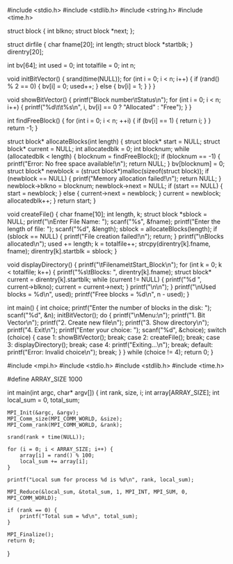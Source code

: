 
#include <stdio.h>
#include <stdlib.h>
#include <string.h>
#include <time.h>

struct block {
    int blkno;
    struct block *next;
};

struct dirfile {
    char fname[20];
    int length;
    struct block *startblk;
} direntry[20];

int bv[64];
int used = 0;
int totalfile = 0;
int n;

void initBitVector() {
    srand(time(NULL));
    for (int i = 0; i < n; i++) {
        if (rand() % 2 == 0) {
            bv[i] = 0;
            used++;
        } else {
            bv[i] = 1;
        }
    }
}

void showBitVector() {
    printf("Block number\tStatus\n");
    for (int i = 0; i < n; i++) {
        printf("%d\t\t%s\n", i, bv[i] == 0 ? "Allocated" : "Free");
    }
}

int findFreeBlock() {
    for (int i = 0; i < n; ++i) {
        if (bv[i] == 1) {
            return i;
        }
    }
    return -1;
}

struct block* allocateBlocks(int length) {
    struct block* start = NULL;
    struct block* current = NULL;
    int allocatedblk = 0;
    int blocknum;
    while (allocatedblk < length) {
        blocknum = findFreeBlock();
        if (blocknum == -1) {
            printf("Error: No free space available!\n");
            return NULL;
        }
        bv[blocknum] = 0;
        struct block* newblock = (struct block*)malloc(sizeof(struct block));
        if (newblock == NULL) {
            printf("Memory allocation failed!\n");
            return NULL;
        }
        newblock->blkno = blocknum;
        newblock->next = NULL;
        if (start == NULL) {
            start = newblock;
        } else {
            current->next = newblock;
        }
        current = newblock;
        allocatedblk++;
    }
    return start;
}

void createFile() {
    char fname[10];
    int length, k;
    struct block *sblock = NULL;
    printf("\nEnter File Name: ");
    scanf("%s", &fname);
    printf("Enter the length of file: ");
    scanf("%d", &length);
    sblock = allocateBlocks(length);
    if (sblock == NULL) {
        printf("File creation failed!\n");
        return;
    }
    printf("\nBlocks allocated\n");
    used += length;
    k = totalfile++;
    strcpy(direntry[k].fname, fname);
    direntry[k].startblk = sblock;
}

void displayDirectory() {
    printf("\tFilename\tStart_Block\n");
    for (int k = 0; k < totalfile; k++) {
        printf("%s\tBlocks: ", direntry[k].fname);
        struct block* current = direntry[k].startblk;
        while (current != NULL) {
            printf("%d ", current->blkno);
            current = current->next;
        }
        printf("\n\n");
    }
    printf("\nUsed blocks = %d\n", used);
    printf("Free blocks = %d\n", n - used);
}

int main() {
    int choice;
    printf("Enter the number of blocks in the disk: ");
    scanf("%d", &n);
    initBitVector();
    do {
        printf("\nMenu:\n");
        printf("1. Bit Vector\n");
        printf("2. Create new file\n");
        printf("3. Show directory\n");
        printf("4. Exit\n");
        printf("Enter your choice: ");
        scanf("%d", &choice);
        switch (choice) {
            case 1:
                showBitVector();
                break;
            case 2:
                createFile();
                break;
            case 3:
                displayDirectory();
                break;
            case 4:
                printf("Exiting...\n");
                break;
            default:
                printf("Error: Invalid choice\n");
                break;
        }
    } while (choice != 4);
    return 0;
}

#include <mpi.h>
#include <stdio.h>
#include <stdlib.h>
#include <time.h>

#define ARRAY_SIZE 1000

int main(int argc, char* argv[]) {
    int rank, size, i;
    int array[ARRAY_SIZE];
    int local_sum = 0, total_sum;
    
    MPI_Init(&argc, &argv);
    MPI_Comm_size(MPI_COMM_WORLD, &size);
    MPI_Comm_rank(MPI_COMM_WORLD, &rank);
    
    srand(rank + time(NULL));
    
    for (i = 0; i < ARRAY_SIZE; i++) {
        array[i] = rand() % 100;
        local_sum += array[i];
    }
    
    printf("Local sum for process %d is %d\n", rank, local_sum);
    
    MPI_Reduce(&local_sum, &total_sum, 1, MPI_INT, MPI_SUM, 0, MPI_COMM_WORLD);
    
    if (rank == 0) {
        printf("Total sum = %d\n", total_sum);
    }
    
    MPI_Finalize();
    return 0;
}

